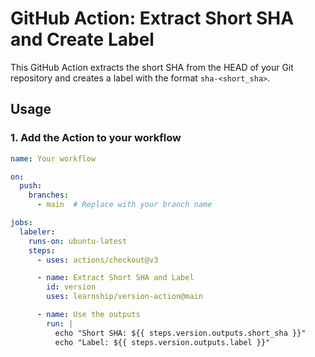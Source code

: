 # GitHub Action: Extract Short SHA and Create Label

This GitHub Action extracts the short SHA from the HEAD of your Git repository and creates a label with the format `sha-<short_sha>`.

## Usage

### 1. Add the Action to your workflow

```yaml
name: Your workflow

on:
  push:
    branches:
      - main  # Replace with your branch name

jobs:
  labeler:
    runs-on: ubuntu-latest
    steps:
      - uses: actions/checkout@v3

      - name: Extract Short SHA and Label
        id: version
        uses: learnship/version-action@main

      - name: Use the outputs
        run: |
          echo "Short SHA: ${{ steps.version.outputs.short_sha }}"
          echo "Label: ${{ steps.version.outputs.label }}"

